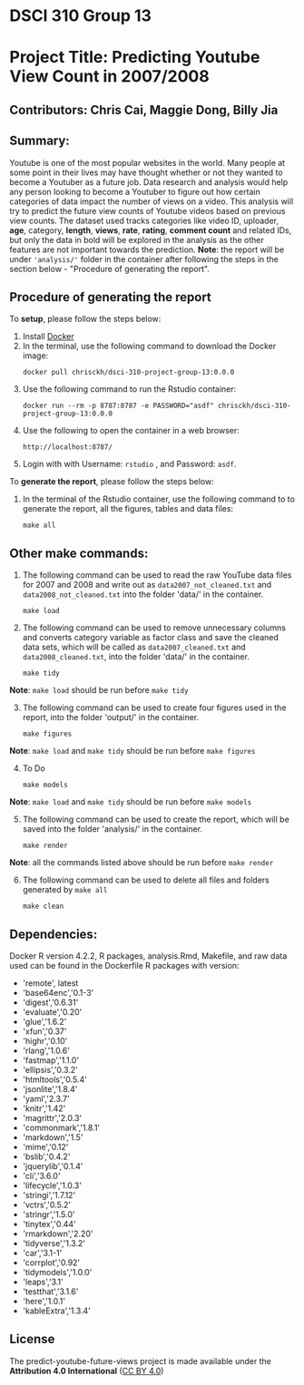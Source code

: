 # DSCI 310 Group 13
# Project Title: Predicting Youtube View Count in 2007/2008

## Contributors: Chris Cai, Maggie Dong, Billy Jia

## Summary:
Youtube is one of the most popular websites in the world. Many people at some point in their lives may have thought whether or not they wanted to become a Youtuber as a future job. Data research and analysis would help any person looking to become a Youtuber to figure out how certain categories of data impact the number of views on a video. This analysis will try to predict the future view counts of Youtube videos based on previous view counts. The dataset used tracks categories like video ID, uploader, **age**, category, **length**, **views**, **rate**, **rating**, **comment count** and related IDs, but only the data in bold will be explored in the analysis as the other features are not important towards the prediction. 
**Note**: the report will be under `'analysis/'` folder in the container after following the steps in the section below - "Procedure of generating the report". 

## Procedure of generating the report
To **setup**, please follow the steps below: 
1. Install [Docker](https://www.docker.com/get-started)
2. In the terminal, use the following command to download the Docker image:
   ```
   docker pull chrisckh/dsci-310-project-group-13:0.0.0
   ```
3. Use the following command to run the Rstudio container:
   ```
   docker run --rm -p 8787:8787 -e PASSWORD="asdf" chrisckh/dsci-310-project-group-13:0.0.0
   ```
4. Use the following to open the container in a web browser:
   ```
   http://localhost:8787/
   ```
5. Login with with Username: `rstudio` , and Password: `asdf`. 


To **generate the report**, please follow the steps below: 
1. In the terminal of the Rstudio container, use the following command to to generate the report, all the figures, tables and data files:
   ```
   make all
   ```

## Other make commands:
1. The following command can be used to read the raw YouTube data files for 2007 and 2008 and write out as `data2007_not_cleaned.txt` and `data2008_not_cleaned.txt` into the folder 'data/' in the container. 
   ```
   make load
   ```
2. The following command can be used to remove unnecessary columns and converts category variable as factor class and save the cleaned data sets, which will be called as `data2007_cleaned.txt` and `data2008_cleaned.txt`, into the folder 'data/' in the container. 
   ```
   make tidy
   ```
**Note**: `make load` should be run before `make tidy`

3. The following command can be used to create four figures used in the report, into the folder 'output/' in the container.
   ```
   make figures
   ```
**Note**: `make load` and `make tidy` should be run before `make figures`

4. To Do
   ```
   make models
   ```
**Note**: `make load` and `make tidy` should be run before `make models`

5. The following command can be used to create the report, which will be saved into the folder 'analysis/' in the container.
   ```
   make render
   ```
**Note**: all the commands listed above should be run before `make render`

6. The following command can be used to delete all files and folders generated by `make all`
   ```
   make clean
   ```

## Dependencies:
Docker
R version 4.2.2, R packages, analysis.Rmd, Makefile, and raw data used can be found in the Dockerfile
R packages with version:
- 'remote', latest
- 'base64enc','0.1-3'
- 'digest','0.6.31'
- 'evaluate','0.20'
- 'glue','1.6.2'
- 'xfun','0.37'
- 'highr','0.10'
- 'rlang','1.0.6'
- 'fastmap','1.1.0'
- 'ellipsis','0.3.2'
- 'htmltools','0.5.4'
- 'jsonlite','1.8.4'
- 'yaml','2.3.7'
- 'knitr','1.42'
- 'magrittr','2.0.3'
- 'commonmark','1.8.1'
- 'markdown','1.5'
- 'mime','0.12'
- 'bslib','0.4.2'
- 'jquerylib','0.1.4'
- 'cli','3.6.0'
- 'lifecycle','1.0.3'
- 'stringi','1.7.12'
- 'vctrs','0.5.2'
- 'stringr','1.5.0'
- 'tinytex','0.44'
- 'rmarkdown','2.20'
- 'tidyverse','1.3.2'
- 'car','3.1-1'
- 'corrplot','0.92'
- 'tidymodels','1.0.0'
- 'leaps','3.1'
- 'testthat','3.1.6'
- 'here','1.0.1'
- 'kableExtra','1.3.4'


## License
The predict-youtube-future-views project is made available under the **Attribution 4.0 International** ([CC BY 4.0](https://creativecommons.org/licenses/by/4.0/))
